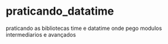 # praticando_datatime
praticando as bibliotecas time e datatime  onde pego modulos intermediarios e avançados